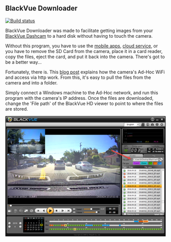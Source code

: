 ## BlackVue Downloader

[![Build status](https://ci.appveyor.com/api/projects/status/o8fkjskdnt82nr7q/branch/master?svg=true)](https://ci.appveyor.com/project/morrisonbrett/blackvuedownloader/branch/master)

BlackVue Downloader was made to facilitate getting images from your [BlackVue Dashcam](http://www.blackvue.com/dr650gw-2ch/) to a hard disk without having to touch the camera.

Without this program, you have to use the [mobile apps](http://www.blackvue.com/support/downloads/), [cloud service](http://www.blackvue.com/blackvue-over-the-cloud/), or you have to remove the SD Card from the camera, place it in a card reader, copy the files, eject the card, and put it back into the camera.  There's got to be a better way...

Fortunately, there is.  This [blog post](https://gadgetblogist.wordpress.com/2014/10/16/dashcam-hacking/) explains how the camera's Ad-Hoc WiFi and access via http work.  From this, it's easy to pull the files from the camera and into a folder.

Simply connect a Windows machine to the Ad-Hoc network, and run this program with the camera's IP address.  Once the files are downloaded, change the 'File path' of the BlackVue HD viewer to point to where the files are stored.

![BlackVue HD](Media/blackvue_hd.png)
